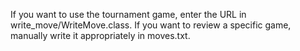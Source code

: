 If you want to use the tournament game,
enter the URL in write_move/WriteMove.class. If you want to review a specific game,
manually write it appropriately in moves.txt.
